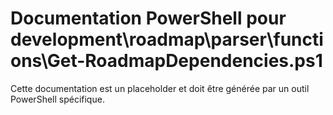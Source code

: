 # Documentation PowerShell pour development\roadmap\parser\functions\Get-RoadmapDependencies.ps1

Cette documentation est un placeholder et doit être générée par un outil PowerShell spécifique.
